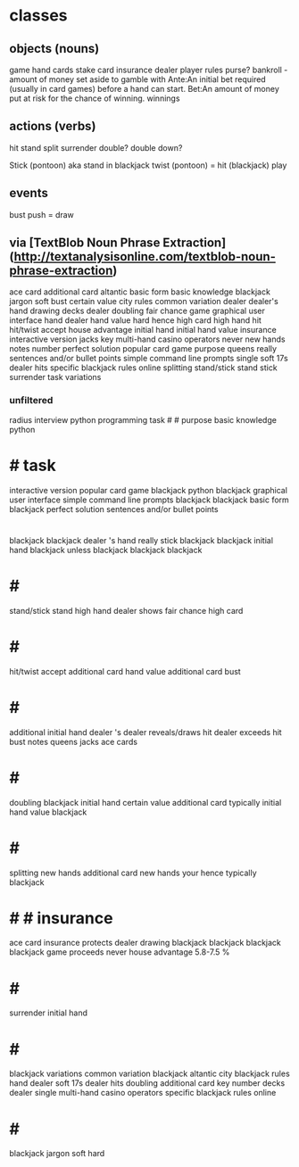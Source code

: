 
# classes

## objects (nouns)

game
hand
  cards
stake
card
insurance
dealer
player
rules
purse?
bankroll - amount of money set aside to gamble with
Ante:An initial bet required (usually in card games) before a hand can start.
Bet:An amount of money put at risk for the chance of winning.
winnings


## actions (verbs)

hit
stand
split
surrender
double? double down?

Stick (pontoon) aka stand in blackjack
twist (pontoon) = hit (blackjack)
play

## events

bust
push = draw


## via [TextBlob Noun Phrase Extraction] (http://textanalysisonline.com/textblob-noun-phrase-extraction)


ace card
additional card
altantic
basic form
basic knowledge
blackjack jargon soft
bust
certain value
city rules
common variation
dealer
dealer's hand
drawing
decks dealer
doubling
fair chance
game
graphical user interface
hand dealer
hand value
hard
hence
high card
high hand
hit
hit/twist accept
house advantage
initial hand
initial hand value
insurance
interactive version
jacks
key
multi-hand casino operators
never
new hands
notes
number
perfect solution
popular card game
purpose
queens
really
sentences and/or bullet points
simple command line prompts
single
soft 17s dealer hits
specific blackjack rules online
splitting
stand/stick stand
stick
surrender
task
variations


### unfiltered

radius interview python programming
task # #
purpose
basic knowledge
python
# # task
interactive version
popular card game
blackjack
python
blackjack
graphical user interface
simple command line prompts
blackjack
blackjack
basic form
blackjack
perfect solution
sentences and/or bullet points
# #
blackjack
blackjack
dealer 's hand
really
stick
blackjack
blackjack
initial hand
blackjack
unless
blackjack
blackjack
blackjack
# # #
stand/stick stand
high hand
dealer shows
fair chance
high card
# # #
hit/twist accept
additional card
hand value
additional card
bust
# # #
additional
initial hand
dealer 's
dealer reveals/draws
hit
dealer exceeds
hit
bust
notes
queens
jacks
ace cards
# # #
doubling
blackjack
initial hand
certain value
additional card
typically
initial hand value
blackjack
# # #
splitting
new hands
additional card
new hands
your
hence
typically
blackjack
# # # insurance
ace card
insurance protects
dealer drawing
blackjack
blackjack
blackjack
blackjack
game proceeds
never
house advantage
5.8-7.5 %
# # #
surrender
initial hand
# # #
blackjack
variations
common variation
blackjack
altantic
city blackjack rules
hand dealer
soft 17s dealer hits
doubling
additional card
key
number
decks dealer
single
multi-hand casino operators
specific blackjack rules online
# # #
blackjack jargon soft
hard